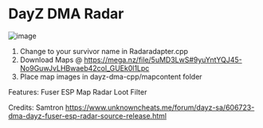 # DayZ DMA Radar
![image](https://github.com/user-attachments/assets/14b40575-12cd-4211-a786-a67c997d8670)


1. Change to your survivor name in Radaradapter.cpp
2. Download Maps @ https://mega.nz/file/5uMD3LwS#9yuYntYQJ45-No9GuwJvLHBwaeb42col_GUEk0l1Lpc
3. Place map images in dayz-dma-cpp/mapcontent folder

Features:
Fuser ESP
Map Radar
Loot Filter

Credits:
Samtron
https://www.unknowncheats.me/forum/dayz-sa/606723-dma-dayz-fuser-esp-radar-source-release.html

